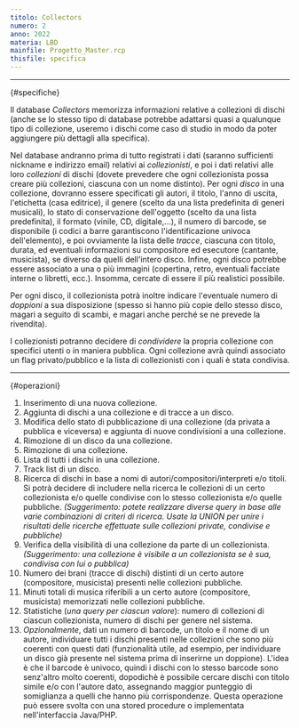 ```yaml
---
titolo: Collectors
numero: 2
anno: 2022
materia: LBD
mainfile: Progetto_Master.rcp
thisfile: specifica
---
```


-------
{#specifiche}

Il database *Collectors* memorizza informazioni relative a collezioni di dischi (anche se lo stesso
tipo di database potrebbe adattarsi quasi a qualunque tipo di collezione,
useremo i dischi come caso di studio in modo da poter aggiungere più dettagli
alla specifica).

Nel database andranno prima di tutto registrati i dati (saranno
sufficienti nickname e indirizzo email) relativi ai *collezionisti*, e poi i dati relativi alle loro *collezioni* di dischi (dovete
prevedere che ogni collezionista possa creare più collezioni, ciascuna con un
nome distinto). Per ogni *disco* in una
collezione, dovranno essere specificati gli autori, il titolo, l'anno di uscita,
l'etichetta (casa editrice), il genere (scelto da una lista predefinita di generi
musicali), lo stato di conservazione dell'oggetto (scelto da una lista
predefinita), il formato (vinile, CD, digitale,...), il numero di barcode, se disponibile (i codici a
barre garantiscono l'identificazione univoca dell'elemento), e poi ovviamente
la lista delle *tracce*, ciascuna con titolo, durata, ed eventuali informazioni
su compositore ed esecutore (cantante, musicista), se diverso da quelli
dell'intero disco. Infine, ogni disco potrebbe essere associato a una o più immagini
(copertina, retro, eventuali facciate interne o libretti, ecc.). Insomma,
cercate di essere il più realistici possibile.

Per ogni disco, il collezionista potrà inoltre indicare
l'eventuale numero di *doppioni* a sua
disposizione (spesso si hanno più copie dello stesso disco, magari a seguito di
scambi, e magari anche perché se ne prevede la rivendita).

I collezionisti potranno decidere di *condividere* la propria collezione con specifici utenti o in maniera
pubblica. Ogni collezione avrà quindi associato un flag privato/pubblico e la
lista di collezionisti con i quali è stata condivisa.

-------
{#operazioni}

1. Inserimento di una nuova collezione.
2. Aggiunta di dischi a una collezione e di tracce a un disco.
3. Modifica dello stato di pubblicazione di una collezione (da privata a pubblica e viceversa) e aggiunta di nuove condivisioni a una collezione.
4. Rimozione di un disco da una collezione.
5. Rimozione di una collezione.
6. Lista di tutti i dischi in una collezione.
7. Track list di un disco.
8. Ricerca di dischi in base a nomi di autori/compositori/interpreti e/o titoli. Si potrà decidere di includere nella ricerca le collezioni di un certo collezionista e/o quelle condivise con lo stesso collezionista e/o quelle pubbliche. *(Suggerimento: potete realizzare diverse query in base alle varie combinazioni di criteri di ricerca. Usate la UNION per unire i risultati delle ricerche effettuate sulle collezioni private, condivise e pubbliche)*
9. Verifica della visibilità di una collezione da parte di un collezionista. *(Suggerimento: una collezione è visibile a un collezionista se è sua, condivisa con lui o pubblica)*
10. Numero dei brani (tracce di dischi) distinti di un certo autore (compositore, musicista) presenti nelle collezioni pubbliche.
11. Minuti totali di musica riferibili a un certo autore (compositore, musicista) memorizzati nelle collezioni pubbliche.
12. Statistiche (*una query per ciascun valore*): numero di collezioni di ciascun collezionista, numero di dischi per genere nel sistema.
13. *Opzionalmente*, dati un numero di barcode, un titolo e il nome di un autore, individuare tutti i dischi presenti nelle collezioni che sono più coerenti con questi dati (funzionalità utile, ad esempio, per individuare un disco già presente nel sistema prima di inserirne un doppione). L'idea è che il barcode è univoco, quindi i dischi con lo stesso barcode sono senz'altro molto coerenti, dopodichè è possibile cercare dischi con titolo simile e/o con l'autore dato, assegnando maggior punteggio di somiglianza a quelli che hanno più corrispondenze. Questa operazione può essere svolta con una stored procedure o implementata nell'interfaccia Java/PHP.
